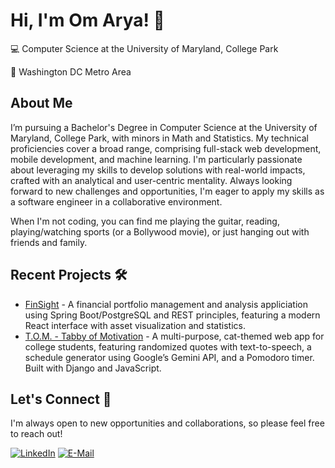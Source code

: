 # Hi, I'm Om Arya! 👋
💻 Computer Science at the University of Maryland, College Park

📍 Washington DC Metro Area

## About Me
I’m pursuing a Bachelor's Degree in Computer Science at the University of Maryland, College Park, with minors in Math and Statistics. My technical proficiencies cover a broad range, comprising full-stack web development, mobile development, and machine learning. I'm particularly passionate about leveraging my skills to develop solutions with real-world impacts, crafted with an analytical and user-centric mentality. Always looking forward to new challenges and opportunities, I'm eager to apply my skills as a software engineer in a collaborative environment.

When I'm not coding, you can find me playing the guitar, reading, playing/watching sports (or a Bollywood movie), or just hanging out with friends and family.

## Recent Projects 🛠
* [FinSight][FinSight-url] - A financial portfolio management and analysis appliciation using Spring Boot/PostgreSQL and REST principles, featuring a modern React interface with asset visualization and statistics.
* [T.O.M. - Tabby of Motivation][TOM-url] - A multi-purpose, cat-themed web app for college students, featuring randomized quotes with text-to-speech, a schedule generator using Google’s Gemini API, and a Pomodoro timer. Built with Django and JavaScript.
  
## Let's Connect 🤝
I'm always open to new opportunities and collaborations, so please feel free to reach out!

[![LinkedIn][LinkedIn.com]][LinkedIn-url]
[![E-Mail][Email.com]][Email-url]

<!-- MARKDOWN LINKS & IMAGES -->
[FinSight-url]: https://github.com/om-arya/FinSight
[TOM-url]: https://github.com/om-arya/T.O.M

[LinkedIn.com]: https://img.shields.io/badge/LinkedIn-0077B5?style=for-the-badge&logo=linkedin&logoColor=white
[LinkedIn-url]: https://www.linkedin.com/in/om-arya/
[Email.com]: https://img.shields.io/badge/Gmail-D14836?style=for-the-badge&logo=gmail&logoColor=white
[Email-url]: mailto:om.arya0577@gmail.com
